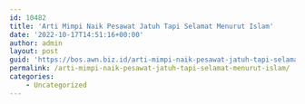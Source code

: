 ```yaml
---
id: 10482
title: 'Arti Mimpi Naik Pesawat Jatuh Tapi Selamat Menurut Islam'
date: '2022-10-17T14:51:16+00:00'
author: admin
layout: post
guid: 'https://bos.awn.biz.id/arti-mimpi-naik-pesawat-jatuh-tapi-selamat-menurut-islam/'
permalink: /arti-mimpi-naik-pesawat-jatuh-tapi-selamat-menurut-islam/
categories:
    - Uncategorized
---
```



